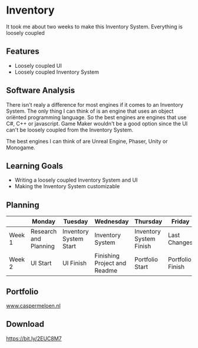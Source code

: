 # Inventory
<!---
Hier komt een korte beschrijving van de proefopdracht. Wat heb je precies gedaan?
-->
It took me about two weeks to make this Inventory System. Everything is loosely coupled

## Features
<!---
Wanneer je een specifiek onderdeel wilt uitlichten kun je dat in deze sectie benoemen.

- [Awesome Algoritme](link)
- [Specifieke Mechanic](link)
- [Iets unieks waar je trots op bent binnen de project](link)
-->
- Loosely coupled UI
- Loosely coupled Inventory System

## Software Analysis

There isn't realy a difference for most engines if it comes to an Inventory System. The only thing I can think of is an engine that uses an object oriënted programming language. So the best engines are engines that use C#, C++ or javascript. Game Maker wouldn't be a good option since the UI can't be loosely coupled from the Inventory System.

The best engines I can think of are Unreal Engine, Phaser, Unity or Monogame.

## Learning Goals
<!---
Wat wil je bereiken met dit project? Formuleer dit kort, krachtig en haalbaar.
- Het Flood-Fill algoritme snappen en toepassen
- Het ontwikkelen van een generieke FSM.
- etc. etc.
-->
- Writing a loosely coupled Inventory System and UI
- Making the Inventory System customizable

## Planning 
| | Monday | Tuesday | Wednesday | Thursday | Friday |
| --- | --- | --- | --- | --- | --- |
|Week 1 | Research and Planning | Inventory System Start | Inventory System | Inventory System Finish | Last Changes
|Week 2 | UI Start | UI Finish | Finishing Project and Readme | Portfolio Start | Portfolio Finish

## Portfolio

www.caspermeloen.nl

## Download

https://bit.ly/2EUC8M7
